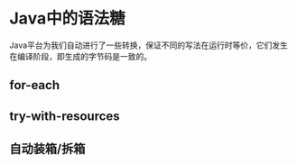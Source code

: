# Java中的语法糖

Java平台为我们自动进行了一些转换，保证不同的写法在运行时等价，它们发生在编译阶段，即生成的字节码是一致的。

## for-each

## try-with-resources

## 自动装箱/拆箱

